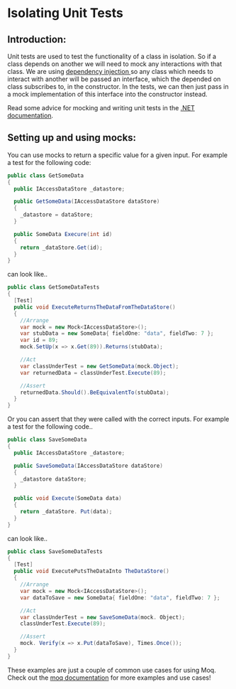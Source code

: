 # Isolating Unit Tests

## Introduction:

Unit tests are used to test the functionality of a class in isolation.
So if a class depends on another we will need to mock any interactions with that class. We are using <u> dependency injection </u>  so any class which needs to interact with another will be passed an interface, which the depended on class subscribes to, in the constructor.
In the tests, we can then just pass in a mock implementation of this interface into the constructor instead.

Read some advice for mocking and writing unit tests in the [.NET documentation](https://docs.microsoft.com/en-us/dotnet/core/testing/unit-testing-best-practices).

## Setting up and using mocks:

You can use mocks to return a specific value for a given input. For example a test for the following code:

```c#
public class GetSomeData
{
  public IAccessDataStore _datastore;

  public GetSomeData(IAccessDataStore dataStore)
  {
    _datastore = dataStore;
  }

  public SomeData Execure(int id)
  {
    return _dataStore.Get(id);
  }
}
```

can look like..

```c#
public class GetSomeDataTests
{
  [Test]
  public void ExecuteReturnsTheDataFromTheDataStore()
  {
    //Arrange
    var mock = new Mock<IAccessDataStore>();
    var stubData = new SomeData{ fieldOne: "data", fieldTwo: 7 };
    var id = 89;
    mock.SetUp(x => x.Get(89)).Returns(stubData);

    //Act
    var classUnderTest = new GetSomeData(mock.Object);
    var returnedData = classUnderTest.Execute(89);

    //Assert
    returnedData.Should().BeEquivalentTo(stubData);
  }
}
```

Or you can assert that they were called with the correct inputs. For example a test for the following code..

```c#
public class SaveSomeData
{
  public IAccessDataStore _datastore;

  public SaveSomeData(IAccessDataStore dataStore)
  {
    _datastore dataStore;
  }

  public void Execute(SomeData data)
  {
    return _dataStore. Put(data);
  }
}
```

can look like..

```c#
public class SaveSomeDataTests
{
  [Test]
  public void ExecutePutsTheDataInto TheDataStore()
  {
    //Arrange
    var mock = new Mock<IAccessDataStore>();
    var dataToSave = new SomeData{ fieldOne: "data", fieldTwo: 7 };

    //Act
    var classUnderTest = new SaveSomeData(mock. Object);
    classUnderTest.Execute(89);

    //Assert
    mock. Verify(x => x.Put(dataToSave), Times.Once());
  }
}
```

These examples are just a couple of common use cases for using Moq. Check out the [moq documentation](https://github.com/Moq/moq4/wiki/Quickstart) for more examples and use cases!
